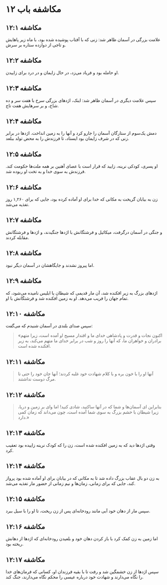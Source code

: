 # مکاشفه باب ۱۲

## مکاشفه ۱۲:۱

علامت بزرگی در آسمان ظاهر شد: زنی که با آفتاب پوشیده شده بود، با ماه زیر پاهایش و تاجی از دوازده ستاره بر سرش.

## مکاشفه ۱۲:۲

او حامله بود و فریاد می‌زد، در حال زایمان و در درد برای زاییدن.

## مکاشفه ۱۲:۳

سپس علامت دیگری در آسمان ظاهر شد: اینک، اژدهای بزرگی سرخ با هفت سر و ده شاخ، و بر سرهایش هفت تاج.

## مکاشفه ۱۲:۴

دمش یک‌سوم از ستارگان آسمان را جارو کرد و آنها را به زمین انداخت. اژدها در برابر زنی که در شرف زایمان بود ایستاد، تا فرزندش را به محض تولد ببلعد.

## مکاشفه ۱۲:۵

او پسری، کودکی نرینه، زایید که قرار است با عصای آهنین بر همه ملت‌ها حکومت کند. فرزندش به سوی خدا و به تخت او ربوده شد.

## مکاشفه ۱۲:۶

زن به بیابان گریخت به مکانی که خدا برای او آماده کرده بود، جایی که برای ۱,۲۶۰ روز تغذیه می‌شد.

## مکاشفه ۱۲:۷

و جنگی در آسمان درگرفت، میکائیل و فرشتگانش با اژدها جنگیدند، و اژدها و فرشتگانش مقابله کردند.

## مکاشفه ۱۲:۸

اما پیروز نشدند و جایگاهشان در آسمان دیگر نبود.

## مکاشفه ۱۲:۹

اژدهای بزرگ به زیر افکنده شد، آن مار قدیمی که شیطان یا ابلیس نامیده می‌شود، که تمام جهان را فریب می‌دهد. او به زمین افکنده شد و فرشتگانش با او.

## مکاشفه ۱۲:۱۰

سپس صدای بلندی در آسمان شنیدم که می‌گفت:

> «اکنون نجات و قدرت و پادشاهی خدای ما و اقتدار مسیح او آمده است، زیرا متهم برادران و خواهران ما، که آنها را روز و شب در برابر خدای ما متهم می‌کند، به زیر افکنده شده است.

## مکاشفه ۱۲:۱۱

> آنها او را با خون بره و با کلام شهادت خود غلبه کردند؛ آنها جان خود را حتی تا مرگ دوست نداشتند.

## مکاشفه ۱۲:۱۲

> بنابراین ای آسمان‌ها و شما که در آنها ساکنید، شادی کنید! اما وای بر زمین و دریا، زیرا شیطان با خشم بزرگ به سوی شما آمده است، چون می‌داند که زمان کمی دارد.»

## مکاشفه ۱۲:۱۳

وقتی اژدها دید که به زمین افکنده شده است، زن را که کودک نرینه زاییده بود تعقیب کرد.

## مکاشفه ۱۲:۱۴

به زن دو بال عقاب بزرگ داده شد تا به مکانی که در بیابان برای او آماده شده بود پرواز کند، جایی که برای زمانی، زمان‌ها و نیم زمانی از حضور مار تغذیه می‌شد.

## مکاشفه ۱۲:۱۵

سپس مار از دهان خود آبی مانند رودخانه‌ای پس از زن ریخت، تا او را با سیل ببرد.

## مکاشفه ۱۲:۱۶

اما زمین به زن کمک کرد با باز کردن دهان خود و بلعیدن رودخانه‌ای که اژدها از دهانش ریخته بود.

## مکاشفه ۱۲:۱۷

سپس اژدها از زن خشمگین شد و رفت تا با بقیه فرزندان او، کسانی که فرمان‌های خدا را نگاه می‌دارند و شهادت خود درباره عیسی را محکم نگاه می‌دارند، جنگ کند.
